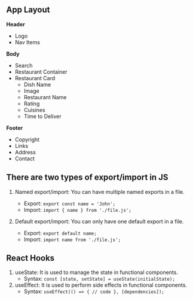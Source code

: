 ## App Layout
**Header**
  - Logo
  - Nav Items

 **Body**
 - Search
 - Restaurant Container
 - Restaurant Card
    - Dish Name
    - Image
    - Restaurant Name
    - Rating
    - Cuisines
    - Time to Deliver

 **Footer**
 - Copyright
 - Links
 - Address
 - Contact


## There are two types of export/import in JS
1. Named export/import: You can have multiple named exports in a file.
    - Export: `export const name = 'John';`
    - Import: `import { name } from './file.js';`

2. Default export/import: You can only have one default export in a file.
    - Export: `export default name;`
    - Import: `import name from './file.js';`

## React Hooks
1. useState: It is used to manage the state in functional components.
    - Syntax: `const [state, setState] = useState(initialState);`
2. useEffect: It is used to perform side effects in functional components.
    - Syntax: `useEffect(() => { // code }, [dependencies]);`